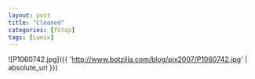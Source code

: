 ```yaml
---
layout: post
title: "Cleaned"
categories: [fStop]
tags: [Lumix]
---
```



![P1060742.jpg]({{ 'http://www.botzilla.com/blog/pix2007/P1060742.jpg' | absolute_url }})

